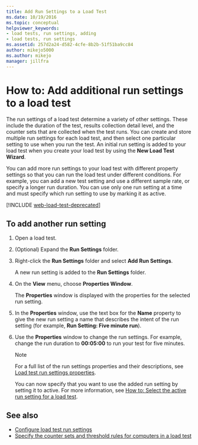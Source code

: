 ```yaml
---
title: Add Run Settings to a Load Test
ms.date: 10/19/2016
ms.topic: conceptual
helpviewer_keywords:
- load tests, run settings, adding
- load tests, run settings
ms.assetid: 257d2a24-d582-4cfe-8b2b-51f51ba9cc84
author: mikejo5000
ms.author: mikejo
manager: jillfra
---
```

# How to: Add additional run settings to a load test

The run settings of a load test determine a variety of other settings. These include the duration of the test, results collection detail level, and the counter sets that are collected when the test runs. You can create and store multiple run settings for each load test, and then select one particular setting to use when you run the test. An initial run setting is added to your load test when you create your load test by using the **New Load Test Wizard**.

You can add more run settings to your load test with different property settings so that you can run the load test under different conditions. For example, you can add a new test setting and use a different sample rate, or specify a longer run duration. You can use only one run setting at a time and must specify which run setting to use by marking it as active.

[!INCLUDE [web-load-test-deprecated](includes/web-load-test-deprecated.md)]

## To add another run setting

1. Open a load test.

2. (Optional) Expand the **Run Settings** folder.

3. Right-click the **Run Settings** folder and select **Add Run Settings**.

     A new run setting is added to the **Run Settings** folder.

4. On the **View** menu, choose **Properties Window**.

     The **Properties** window is displayed with the properties for the selected run setting.

5. In the **Properties** window, use the text box for the **Name** property to give the new run setting a name that describes the intent of the run setting (for example, **Run Setting: Five minute run**).

6. Use the **Properties** window to change the run settings. For example, change the run duration to **00:05:00** to run your test for five minutes.

    > [!NOTE]
    > For a full list of the run settings properties and their descriptions, see [Load test run settings properties](../test/load-test-run-settings-properties.md).

     You can now specify that you want to use the added run setting by setting it to active. For more information, see [How to: Select the active run setting for a load test](../test/how-to-select-the-active-run-setting-for-a-load-test.md).

## See also

- [Configure load test run settings](../test/configure-load-test-run-settings.md)
- [Specify the counter sets and threshold rules for computers in a load test](../test/specify-counter-sets-and-threshold-rules-for-load-testing.md)
